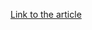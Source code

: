 [Link to the article](https://www.mcafee.com/blogs/other-blogs/mcafee-labs/the-scam-strikes-back-exploiting-the-crowdstrike-outage/)
